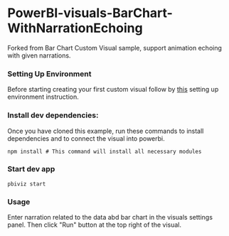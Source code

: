 # PowerBI-visuals-BarChart-WithNarrationEchoing
Forked from Bar Chart Custom Visual sample, support animation echoing with given narrations.


### Setting Up Environment

Before starting creating your first custom visual follow by [this](https://github.com/Microsoft/PowerBI-visuals/blob/master/Readme.md#setting-up-environment)
setting up environment instruction.


### Install dev dependencies:

Once you have cloned this example, run these commands to install dependencies and to connect the visual into powerbi.

```
npm install # This command will install all necessary modules
```

### Start dev app
```
pbiviz start
```

### Usage
Enter narration related to the data abd bar chart in the visuals settings panel. Then click "Run" button at the top right of the visual.

